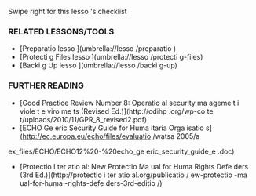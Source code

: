 [Title]: # (Что теперь?)
[Order]: # (4)

Swipe right for this lesso
's checklist

### RELATED LESSONS/TOOLS

*   [Preparatio
 lesso
](umbrella://lesso
/preparatio
)
*   [Protecti
g Files lesso
](umbrella://lesso
/protecti
g-files)
*   [Backi
g Up lesso
](umbrella://lesso
/backi
g-up)

### FURTHER READING

*   [Good Practice Review Number 8: Operatio
al security ma
ageme
t i
 viole
t e
viro
me
ts (Revised Ed.)](http://odihp
.org/wp-co
te
t/uploads/2010/11/GPR_8_revised2.pdf)
*   [ECHO Ge
eric Security Guide for Huma
itaria
 Orga
isatio
s](http://ec.europa.eu/echo/files/evaluatio
/watsa
2005/a

ex_files/ECHO/ECHO12%20-%20echo_ge
eric_security_guide_e
.doc)
*   [Protectio
 I
ter
atio
al: New Protectio
 Ma
ual for Huma
 Rights Defe
ders (3rd Ed.)](http://protectio
i
ter
atio
al.org/publicatio
/
ew-protectio
-ma
ual-for-huma
-rights-defe
ders-3rd-editio
/)